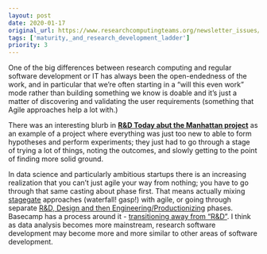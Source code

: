 ```yaml
---
layout: post
date: 2020-01-17
original_url: https://www.researchcomputingteams.org/newsletter_issues/0002
tags: ['maturity,_and_research_development_ladder']
priority: 3
---
```


<!-- markdownlint-disable MD033 -->
<!-- markdownlint-disable MD041 -->
<!-- markdownlint-disable MD049 -->

One of the big differences between research computing and regular software development or IT has always been the open-endedness of the work, and in particular that we’re often starting in a “will this even work” mode rather than building something we know is doable and it’s just a matter of discovering and validating the user requirements (something that Agile approaches help a lot with.)

There was an interesting blurb in [**R&D Today abut the Manhattan project**](https://www.rndtoday.co.uk/paper/experimenting-in-the-unknown-lessons-from-the-manhattan-project) as an example of a project where everything was just too new to able to form hypotheses and perform experiments; they just had to go through a stage of trying a lot of things, noting the outcomes, and slowly getting to the point of finding more solid ground.

In data science and particularly ambitious startups there is an increasing realization that you can’t just agile your way from nothing; you have to go through that same casting about phase first.  That means actually mixing [stagegate](https://medium.com/@ginomi/a-modern-approach-to-stage-gate-innovation-and-risk-management-for-scale-ups-4f4a2809baa6) approaches (waterfall! gasp!) with agile, or going through separate [R&D, Design and then Engineering/Productionizing](https://www.intercom.com/blog/intercom-product-principles/) phases.  Basecamp has a process around it - [transitioning away from “R&D”](https://basecamp.com/shapeup/4.2-appendix-03).   I think as data analysis becomes more mainstream, research software development may become more and more similar to other areas of software development.

